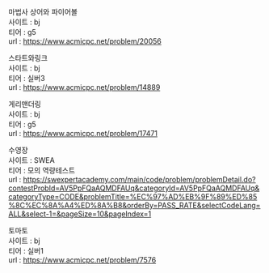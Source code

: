 마법사 상어와 파이어볼  
사이트 : bj  
티어 : g5  
url : https://www.acmicpc.net/problem/20056  

스타트와링크  
사이트 : bj  
티어 : 실버3  
url : https://www.acmicpc.net/problem/14889  

게리맨더링  
사이트 : bj  
티어 : g5  
url : https://www.acmicpc.net/problem/17471  

수영장  
사이트 : SWEA  
티어 : 모의 역량테스트  
url : https://swexpertacademy.com/main/code/problem/problemDetail.do?contestProbId=AV5PpFQaAQMDFAUq&categoryId=AV5PpFQaAQMDFAUq&categoryType=CODE&problemTitle=%EC%97%AD%EB%9F%89%ED%85%8C%EC%8A%A4%ED%8A%B8&orderBy=PASS_RATE&selectCodeLang=ALL&select-1=&pageSize=10&pageIndex=1

토마토  
사이트 : bj  
티어 : 실버1  
url : https://www.acmicpc.net/problem/7576  
